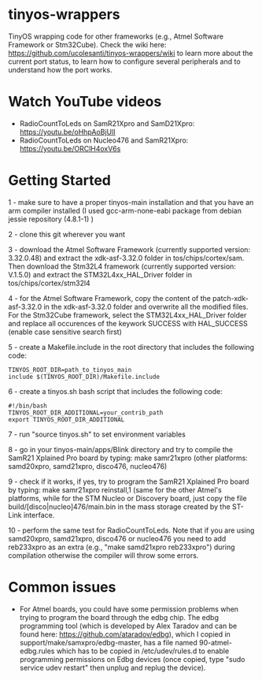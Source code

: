 # tinyos-wrappers
TinyOS wrapping code for other frameworks (e.g., Atmel Software Framework or Stm32Cube). Check the wiki here: https://github.com/ucolesanti/tinyos-wrappers/wiki to learn more about the current port status, to learn how to configure several peripherals and to understand how the port works.

# Watch YouTube videos
- RadioCountToLeds on SamR21Xpro and SamD21Xpro: https://youtu.be/oHhpAoBjUlI
- RadioCountToLeds on Nucleo476 and SamR21Xpro: https://youtu.be/ORClH4oxV6s

# Getting Started
1 - make sure to have a proper tinyos-main installation and that you have an arm compiler installed (I used gcc-arm-none-eabi package from debian jessie repository (4.8.1-1) )

2 - clone this git wherever you want

3 - download the Atmel Software Framework (currently supported version: 3.32.0.48) and extract the xdk-asf-3.32.0 folder in tos/chips/cortex/sam. Then download the Stm32L4 framework (currently supported version: V.1.5.0) and extract the STM32L4xx_HAL_Driver folder in tos/chips/cortex/stm32l4

4 - for the Atmel Software Framework, copy the content of the patch-xdk-asf-3.32.0 in the xdk-asf-3.32.0 folder and overwrite all the modified files. For the Stm32Cube framework, select the STM32L4xx_HAL_Driver folder and replace all occurences of the keywork SUCCESS with HAL_SUCCESS (enable case sensitive search first)

5 - create a Makefile.include in the root directory that includes the following code:
```
TINYOS_ROOT_DIR=path_to_tinyos_main
include $(TINYOS_ROOT_DIR)/Makefile.include
```
6 - create a tinyos.sh bash script that includes the following code:
```
#!/bin/bash
TINYOS_ROOT_DIR_ADDITIONAL=your_contrib_path
export TINYOS_ROOT_DIR_ADDITIONAL
```
7 - run "source tinyos.sh" to set environment variables

8 - go in your tinyos-main/apps/Blink directory and try to compile the SamR21 Xplained Pro board by typing: make samr21xpro (other platforms: samd20xpro, samd21xpro, disco476, nucleo476)

9 - check if it works, if yes, try to program the SamR21 Xplained Pro board by typing: make samr21xpro reinstall,1 (same for the other Atmel's platforms, while for the STM Nucleo or Discovery board, just copy the file build/[disco|nucleo]476/main.bin in the mass storage created by the ST-Link interface. 

10 - perform the same test for RadioCountToLeds. Note that if you are using samd20xpro, samd21xpro, disco476 or nucleo476 you need to add reb233xpro as an extra (e.g., "make samd21xpro reb233xpro") during compilation otherwise the compiler will throw some errors.

# Common issues
- For Atmel boards, you could have some permission problems when trying to program the board through the edbg chip. The edbg programming tool (which is developed by Alex Taradov and can be found here: https://github.com/ataradov/edbg), which I copied in support/make/samxpro/edbg-master, has a file named 90-atmel-edbg.rules which has to be copied in /etc/udev/rules.d to enable programming permissions on Edbg devices (once copied, type "sudo service udev restart" then unplug and replug the device).
